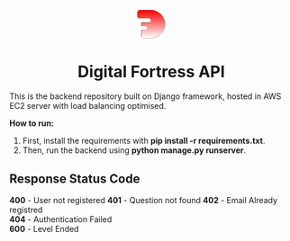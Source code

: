 <p align="center">
  <a href="https://www.gatsbyjs.org">
    <img alt="Gatsby" src="static/logo.png" width="50" />
  </a>
</p>
<h1 align="center">
  Digital Fortress API
</h1>

This is the backend repository built on Django framework, hosted in AWS EC2 server with load balancing optimised.

**How to run:**

1. First, install the requirements with **pip install -r requirements.txt**.
2. Then, run the backend using **python manage.py runserver**.

## Response Status Code

**400** - User not registered
**401** - Question not found
**402** - Email Already registred  
**404** - Authentication Failed  
**600** - Level Ended
